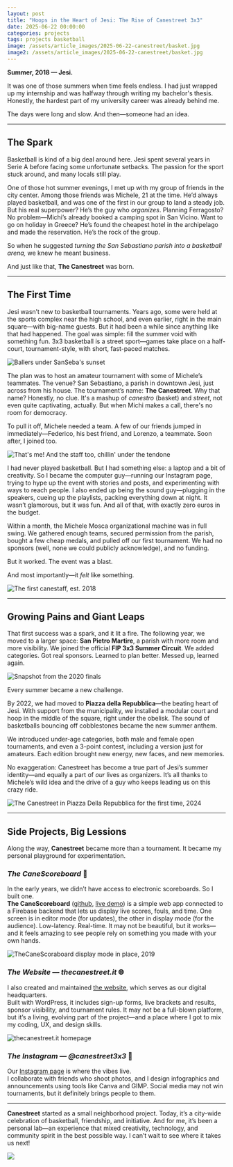 ```yaml
---
layout: post
title: "Hoops in the Heart of Jesi: The Rise of Canestreet 3x3"
date: 2025-06-22 00:00:00
categories: projects
tags: projects basketball
image: /assets/article_images/2025-06-22-canestreet/basket.jpg
image2: /assets/article_images/2025-06-22-canestreet/basket.jpg
---
```


**Summer, 2018 — Jesi.**

It was one of those summers when time feels endless. I had just wrapped up my internship and was halfway through writing my bachelor's thesis. Honestly, the hardest part of my university career was already behind me.

The days were long and slow. And then—someone had an idea.

---

## The Spark

Basketball is kind of a big deal around here. Jesi spent several years in Serie A before facing some unfortunate setbacks. The passion for the sport stuck around, and many locals still play.

One of those hot summer evenings, I met up with my group of friends in the city center. Among those friends was Michele, 21 at the time. He’d always played basketball, and was one of the first in our group to land a steady job. But his real superpower? He’s the guy who _organizes_. Planning Ferragosto? No problem—Michi’s already booked a camping spot in San Vicino. Want to go on holiday in Greece? He’s found the cheapest hotel in the archipelago and made the reservation. He’s the rock of the group.

So when he suggested _turning the San Sebastiano parish into a basketball arena,_ we knew he meant business.

And just like that, **The Canestreet** was born.

---

## The First Time

Jesi wasn’t new to basketball tournaments. Years ago, some were held at the sports complex near the high school, and even earlier, right in the main square—with big-name guests. But it had been a while since anything like that had happened. The goal was simple: fill the summer void with something fun. 3x3 basketball is a street sport—games take place on a half-court, tournament-style, with short, fast-paced matches.

![Ballers under SanSeba's sunset](/assets/article_images/2025-06-22-canestreet/canestreet2018jumping.jpg "Ballers under SanSeba's sunset")

The plan was to host an amateur tournament with some of Michele’s teammates. The venue? San Sebastiano, a parish in downtown Jesi, just across from his house. The tournament’s name: **The Canestreet**. Why that name? Honestly, no clue. It's a mashup of _canestro_ (basket) and _street_, not even quite captivating, actually. But when Michi makes a call, there's no room for democracy.

To pull it off, Michele needed a team. A few of our friends jumped in immediately—Federico, his best friend, and Lorenzo, a teammate. Soon after, I joined too.

![That's me! And the staff too, chillin' under the tendone](/assets/article_images/2025-06-22-canestreet/canestreet2018chill.jpg "The first Canestreet chillin'")

I had never played basketball. But I had something else: a laptop and a bit of creativity. So I became the computer guy—running our Instagram page, trying to hype up the event with stories and posts, and experimenting with ways to reach people. I also ended up being the sound guy—plugging in the speakers, cueing up the playlists, packing everything down at night. It wasn’t glamorous, but it was fun. And all of that, with exactly zero euros in the budget.

Within a month, the Michele Mosca organizational machine was in full swing. We gathered enough teams, secured permission from the parish, bought a few cheap medals, and pulled off our first tournament. We had no sponsors (well, none we could publicly acknowledge), and no funding.

But it worked. The event was a blast.

And most importantly—it _felt_ like something.

![The first canestaff, est. 2018](/assets/article_images/2025-06-22-canestreet/firstCanestaff.jpg "The First Canestaff")

---

## Growing Pains and Giant Leaps

That first success was a spark, and it lit a fire. The following year, we moved to a larger space: **San Pietro Martire**, a parish with more room and more visibility. We joined the official **FIP 3x3 Summer Circuit**. We added categories. Got real sponsors. Learned to plan better. Messed up, learned again.

![Snapshot from the 2020 finals](/assets/article_images/2025-06-22-canestreet/2020finals.jpg "2020 Finals")

Every summer became a new challenge.

By 2022, we had moved to **Piazza della Repubblica**—the beating heart of Jesi. With support from the municipality, we installed a modular court and hoop in the middle of the square, right under the obelisk. The sound of basketballs bouncing off cobblestones became the new summer anthem.

We introduced under-age categories, both male and female open tournaments, and even a 3-point contest, including a version just for amateurs. Each edition brought new energy, new faces, and new memories.

No exaggeration: Canestreet has become a true part of Jesi’s summer identity—and equally a part of _our_ lives as organizers. It’s all thanks to Michele’s wild idea and the drive of a guy who keeps leading us on this crazy ride.

![The Canestreet in Piazza Della Repubblica for the first time, 2024](/assets/article_images/2025-06-22-canestreet/repubblica2024.jpg "Piazza della Repubblica 2024")

---

## Side Projects, Big Lessions

Along the way, **Canestreet** became more than a tournament. It became my personal playground for experimentation.

### _The CaneScoreboard_ 🏀

In the early years, we didn’t have access to electronic scoreboards. So I built one.  
**The CaneScoreboard** ([github](https://github.com/maldins46/ThecaneScoreboard), [live demo](https://thecanescoreboard.web.app/login)) is a simple web app connected to a Firebase backend that lets us display live scores, fouls, and time. One screen is in editor mode (for updates), the other in display mode (for the audience). Low-latency. Real-time. It may not be beautiful, but it works—and it feels amazing to see people rely on something you made with your own hands.

![TheCaneScoraboard display mode in place, 2019](/assets/article_images/2025-06-22-canestreet/scoreboard.jpg "TheCaneScoreboard display")

### _The Website — thecanestreet.it_ 🌐

I also created and maintained [the website](https://thecanestreet.it/), which serves as our digital headquarters.  
Built with WordPress, it includes sign-up forms, live brackets and results, sponsor visibility, and tournament rules. It may not be a full-blown platform, but it’s a living, evolving part of the project—and a place where I got to mix my coding, UX, and design skills.

![thecanestreet.it homepage](/assets/article_images/2025-06-22-canestreet/websiteHomepage.png "Website Homepage")

### _The Instagram — @canestreet3x3_ 📸

Our [Instagram page](https://www.instagram.com/canestreet3x3) is where the vibes live.  
I collaborate with friends who shoot photos, and I design infographics and announcements using tools like Canva and GIMP. Social media may not win tournaments, but it definitely brings people to them.

---

**Canestreet** started as a small neighborhood project. Today, it’s a city-wide celebration of basketball, friendship, and initiative. And for me, it’s been a personal lab—an experience that mixed creativity, technology, and community spirit in the best possible way. I can’t wait to see where it takes us next!

![](/assets/article_images/2025-06-22-canestreet/crew.jpg)

